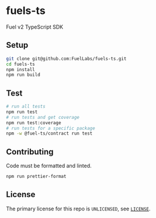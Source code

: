 # fuels-ts

Fuel v2 TypeScript SDK

## Setup

```sh
git clone git@github.com:FuelLabs/fuels-ts.git
cd fuels-ts
npm install
npm run build
```

## Test

```sh
# run all tests
npm run test
# run tests and get coverage
npm run test:coverage
# run tests for a specific package
npm -w @fuel-ts/contract run test
```

## Contributing

Code must be formatted and linted.

```sh
npm run prettier-format
```

## License

The primary license for this repo is `UNLICENSED`, see [`LICENSE`](./LICENSE).
